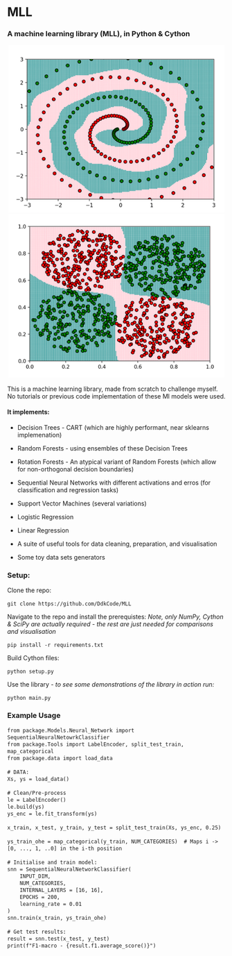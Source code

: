 # MLL

### A machine learning library (MLL), in Python & Cython

<p align="center">
  <img src="./images/spiral_good2.png" alt="Twin Spiral Data" width="500"/>
  <img src="./images/2class.png" alt="Two Classes" width="500"/>
</p>

This is a machine learning library, made from scratch to challenge myself. No tutorials or previous
code implementation of these Ml models were used.
  

#### It implements:  
* Decision Trees - CART (which are highly performant, near sklearns implemenation)  
* Random Forests - using ensembles of these Decision Trees  
* Rotation Forests - An atypical variant of Random Forests (which allow for non-orthogonal decision boundaries)
* Sequential Neural Networks with different activations and erros
(for classification and regression tasks)

* Support Vector Machines (several variations)  
* Logistic Regression  
* Linear Regression
* A suite of useful tools for data cleaning, preparation, and visualisation
* Some toy data sets generators


### Setup:  
Clone the repo:  

	git clone https://github.com/DdkCode/MLL

Navigate to the repo and install the prerequistes:
*Note, only NumPy, Cython & SciPy are actually required - the rest are just needed for comparisons and visualisation* 

	pip install -r requirements.txt
    
Build Cython files:
  
	python setup.py

Use the library - *to see some demonstrations of the library in action run:*

	python main.py

### Example Usage

	from package.Models.Neural_Network import SequentialNeuralNetowrkClassifier
	from package.Tools import LabelEncoder, split_test_train, map_categorical
	from package.data import load_data
	
	# DATA:
	Xs, ys = load_data()
	
	# Clean/Pre-process
	le = LabelEncoder()
	le.build(ys)
	ys_enc = le.fit_transform(ys)
	
	x_train, x_test, y_train, y_test = split_test_train(Xs, ys_enc, 0.25)
	
	ys_train_ohe = map_categorical(y_train, NUM_CATEGORIES)  # Maps i -> [0, ..., 1, ..0] in the i-th position
	
	# Initialise and train model:
	snn = SequentialNeuralNetworkClassifier(
		INPUT_DIM,
		NUM_CATEGORIES,
		INTERNAL_LAYERS = [16, 16], 
		EPOCHS = 200,
		learning_rate = 0.01
	)
	snn.train(x_train, ys_train_ohe)
	
	# Get test results:
	result = snn.test(x_test, y_test)
	print(f"F1-macro - {result.f1.average_score()}")
	
    
